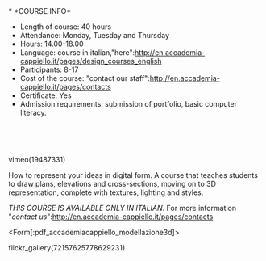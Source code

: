 <div id='aside'>
* *COURSE INFO*
&nbsp;

* Length of course: 40 hours
* Attendance: Monday, Tuesday and Thursday 
* Hours: 14.00-18.00
* Language: course in italian,"here":http://en.accademia-cappiello.it/pages/design_courses_english
* Participants: 8-17
* Cost of the course: "contact our staff":http://en.accademia-cappiello.it/pages/contacts
* Certificate: Yes
* Admission requirements: submission of portfolio, basic computer literacy.

&nbsp;

&nbsp;
</div>

vimeo(19487331)


How to represent your ideas in digital form. A course that teaches students to draw plans, elevations and cross-sections, moving on to 3D representation, complete with textures, lighting and styles.

*THIS COURSE IS AVAILABLE ONLY IN ITALIAN*. For more information "*contact us*":http://en.accademia-cappiello.it/pages/contacts

<Form[:pdf_accademiacappiello_modellazione3d]>

flickr_gallery(72157625778629231)